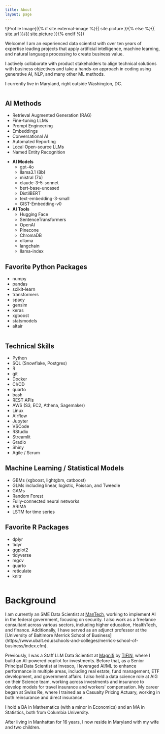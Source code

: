 ```yaml
---
title: About
layout: page
---
```

![Profile Image]({% if site.external-image %}{{ site.picture }}{% else %}{{ site.url }}/{{ site.picture }}{% endif %})

<p>Welcome! I am an experienced data scientist with over ten years of expertise leading projects that apply artificial intelligence, machine learning, and natural language processing to create business value. </p>
<p>I actively collaborate with product stakeholders to align technical solutions with business objectives and take a hands-on approach in coding using generative AI, NLP, and many other ML methods.</p>
<p>I currently live in Maryland, right outside Washington, DC. </p>


<div class="container">
	<div class="column">
		<h2>AI Methods</h2>
		<ul class="ai-list">
			<li>Retrieval Augmented Generation (RAG)</li>
			<li>Fine-tuning LLMs</li>
			<li>Prompt Engineering</li>
			<li>Embeddings</li>
			<li>Conversational AI</li>
			<li>Automated Reporting</li>
			<li>Local Open-source LLMs</li>
			<li>Named Entity Recognition</li>
		</ul>
		<ul class="ai-list2">
			<li><strong>AI Models</strong>
				<ul>
					<li>gpt-4o</li>
					<li>llama3.1 (8b)</li>
					<li>mistral (7b)</li>
					<li>claude-3-5-sonnet</li>
					<li>bert-base-uncased</li>
					<li>DistilBERT</li>
					<li>text-embedding-3-small</li>
					<li>GIST-Embedding-v0</li>
				</ul>
			</li>
			<li><strong>AI Tools</strong>
				<ul>
					<li>Hugging Face</li>
					<li>SentenceTransformers</li>
					<li>OpenAI</li>
					<li>Pinecone</li>
					<li>ChromaDB</li>
					<li>ollama</li>
					<li>langchain</li>
					<li>llama-index</li>
				</ul>
			</li>
		</ul>
		<h2>Favorite Python Packages</h2>
		<ul class="python-list">
			<li>numpy</li>
			<li>pandas</li>
			<li>scikit-learn</li>
			<li>transformers</li>
			<li>spacy</li>
			<li>gensim</li>
			<li>keras</li>
			<li>xgboost</li>
			<li>statsmodels</li>
			<li>altair</li>
		</ul>
	</div>
	<div class="column" id="right">
		<h2>Technical Skills</h2>
		<ul class="skill-list">
			<li>Python</li>
			<li>SQL (Snowflake, Postgres)</li>
			<li>R</li>
            <li>git</li>
            <li>Docker</li>
            <li>CI/CD</li>
			<li>quarto</li>
			<li>bash</li>
            <li>REST APIs</li>
			<li>AWS (S3, EC2, Athena, Sagemaker)</li>
			<li>Linux</li>
			<li>Airflow</li>
			<li>Jupyter</li>
			<li>VSCode</li>
			<li>RStudio</li>
			<li>Streamlit</li>
			<li>Gradio</li>
			<li>Shiny</li>
			<li>Agile / Scrum</li>
		</ul>
		<h2>Machine Learning / Statistical Models</h2>
		<ul class="skill-list">
			<li>GBMs (xgboost, lightgbm, catboost)</li>
            <li>GLMs including linear, logistic, Poisson, and Tweedie </li>
			<li>GAMs</li>
			<li>Random Forest</li>
			<li>Fully-connected neural networks</li>
			<li>ARIMA</li>
			<li>LSTM for time series</li>
		</ul>
	<h2>Favorite R Packages</h2>
		<ul class="r-list">
			<li>dplyr</li>
			<li>tidyr</li>
			<li>ggplot2</li>
			<li>tidyverse</li>
			<li>mgcv</li>
			<li>quarto</li>
			<li>reticulate</li>
			<li>knitr</li>
		</ul>
	</div>
</div>

<h1>Background</h1>
<p>I am currently an SME Data Scientist at <a href="https://www.mantech.com/">ManTech</a>, working to implement AI in the federal government, focusing on security.  I also work as a freelance consultant across various sectors, including higher education, HealthTech, and finance.  Additionally, I have served as an adjunct professor at the [University of Baltimore Merrick School of Business](https://www.ubalt.edu/schools-and-colleges/merrick-school-of-business/index.cfm).</p>

<p>Previously, I was a Staff LLM Data Scientist at <a href="https://magnifi.com/">Magnifi</a> by <a href="https://tifin.com">TIFIN</a>, where I build an AI-powered copilot for investments.  Before that, as a Senior Principal Data Scientist at Invesco, I leveraged AI/ML to enhance performance in multiple areas, including real estate, fund management, ETF development, and government affairs. I also held a data science role at AIG on their Science team, working across investments and insurance to develop models for travel insurance and workers' compensation. My career began at Swiss Re, where I trained as a Casualty Pricing Actuary, working in both reinsurance and direct insurance.</p>

<p>I hold a BA in Mathematics (with a minor in Economics) and an MA in Statistics, both from Columbia University.</p>

<p>After living in Manhattan for 16 years, I now reside in Maryland with my wife and two children.</p>
